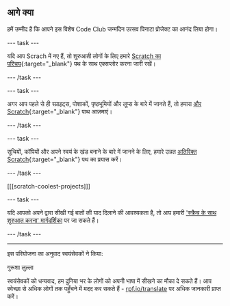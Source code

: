 ## आगे क्या

हमें उम्मीद है कि आपने इस विशेष Code Club जन्मदिन उत्सव पिनाटा प्रोजेक्ट का आनंद लिया होगा।

--- task ---

यदि आप Scrach में नए हैं, तो शुरुआती लोगों के लिए हमारे [Scratch का परिचय](https://projects.raspberrypi.org/hi-IN/pathways/scratch-intro){:target="_blank"} पथ के साथ एक्सप्लोर करना जारी रखें।

--- /task ---

--- task ---

अगर आप पहले से ही स्प्राइट्स, पोशाकों, पृष्ठभूमियों और लूप्स के बारे में जानते हैं, तो हमारा [और Scratch](https://projects.raspberrypi.org/hi-IN/pathways/more-scratch){:target="_blank"} पाथ आज़माएं।

--- /task ---

--- task ---

सूचियों, कॉपियों और अपने स्वयं के खंड बनाने के बारे में जानने के लिए, हमारे उन्नत [अतिरिक्त Scratch](https://projects.raspberrypi.org/hi-IN/pathways/further-scratch){:target="_blank"} पथ का प्रयास करें।

--- /task ---

[[[scratch-coolest-projects]]]

--- task ---

यदि आपको अपने द्वारा सीखी गई बातों की याद दिलाने की आवश्यकता है, तो आप हमारी ['स्क्रैच के साथ शुरुआत करना' मार्गदर्शिका](https://projects.raspberrypi.org/hi-IN/projects/getting-started-scratch) पर जा सकते हैं।

--- /task ---

***
इस परियोजना का अनुवाद स्वयंसेवकों ने किया:

गुरूशा लुल्ला

स्वयंसेवकों को धन्यवाद, हम दुनिया भर के लोगों को अपनी भाषा में सीखने का मौका दे सकते हैं। आप स्वेच्छा से अधिक लोगों तक पहुँचने में मदद कर सकते हैं - [rpf.io/translate](https://rpf.io/translate) पर अधिक जानकारी प्राप्त करें।
